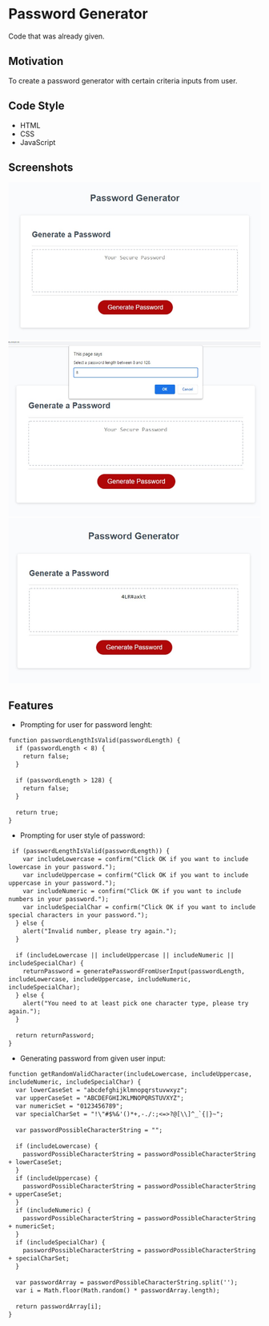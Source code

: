 # Password Generator
Code that was already given.

## Motivation
To create a password generator with certain criteria inputs from user.


## Code Style
- HTML
- CSS
- JavaScript

## Screenshots
![ScreenShot](./Develop/Images/screenshot1.jpg)
![ScreenShot](./Develop/Images/screenshot2.jpg)
![ScreenShot](./Develop/Images/screenshot3.jpg)

## Features
- Prompting for user for password lenght:
```
function passwordLengthIsValid(passwordLength) {  
  if (passwordLength < 8) {
    return false;
  }

  if (passwordLength > 128) {
    return false;
  }

  return true;
}
```
- Prompting for user style of password:
```
 if (passwordLengthIsValid(passwordLength)) {    
    var includeLowercase = confirm("Click OK if you want to include lowercase in your password.");
    var includeUppercase = confirm("Click OK if you want to include uppercase in your password.");
    var includeNumeric = confirm("Click OK if you want to include numbers in your password.");
    var includeSpecialChar = confirm("Click OK if you want to include special characters in your password.");    
  } else {
    alert("Invalid number, please try again.");
  } 

  if (includeLowercase || includeUppercase || includeNumeric || includeSpecialChar) {
    returnPassword = generatePasswordFromUserInput(passwordLength, includeLowercase, includeUppercase, includeNumeric, includeSpecialChar);    
  } else {
    alert("You need to at least pick one character type, please try again.");
  }

  return returnPassword;
}
```
- Generating password from given user input:
```
function getRandomValidCharacter(includeLowercase, includeUppercase, includeNumeric, includeSpecialChar) {
  var lowerCaseSet = "abcdefghijklmnopqrstuvwxyz";
  var upperCaseSet = "ABCDEFGHIJKLMNOPQRSTUVXYZ";
  var numericSet = "0123456789";
  var specialCharSet = "!\"#$%&'()*+,-./:;<=>?@[\\]^_`{|}~";

  var passwordPossibleCharacterString = "";

  if (includeLowercase) {
    passwordPossibleCharacterString = passwordPossibleCharacterString + lowerCaseSet;
  }
  if (includeUppercase) {
    passwordPossibleCharacterString = passwordPossibleCharacterString + upperCaseSet;
  }
  if (includeNumeric) {
    passwordPossibleCharacterString = passwordPossibleCharacterString + numericSet;
  }
  if (includeSpecialChar) {
    passwordPossibleCharacterString = passwordPossibleCharacterString + specialCharSet;
  }

  var passwordArray = passwordPossibleCharacterString.split('');
  var i = Math.floor(Math.random() * passwordArray.length);    

  return passwordArray[i];
}
```